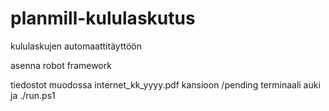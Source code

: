 # planmill-kululaskutus
kululaskujen automaattitäyttöön

asenna robot framework

tiedostot muodossa internet_kk_yyyy.pdf kansioon /pending 
terminaali auki ja ./run.ps1
